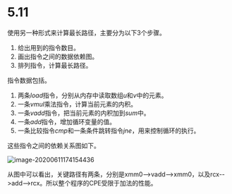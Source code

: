 # 5.11

使用另一种形式来计算最长路径，主要分为以下3个步骤。

1. 给出用到的指令数目。
2. 画出指令之间的数据依赖图。
3. 排列指令，计算最长路径。

指令数据包括。

1. 两条$load$指令，分别从内存中读取数组$u$和$v$中的元素。
2. 一条$vmul$乘法指令，计算当前元素的内积。
3. 一条$vadd$指令，把当前元素的内积加到$sum$中。
4. 一条$add$指令，增加循环变量的值。
5. 一条比较指令$cmp$和一条条件跳转指令$jne$，用来控制循环的执行。

这些指令之间的依赖关系图如下。

![image-20200611174154436](/home/mxd/.config/Typora/typora-user-images/image-20200611174154436.png)

从图中可以看出，关键路径有两条，分别是xmm0-->vadd-->xmm0，以及rcx-->add-->rcx。所以整个程序的CPE受限于加法的性能。